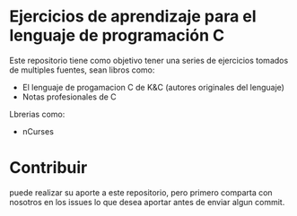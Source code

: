 # Ejercicios de aprendizaje para el lenguaje de programación C
Este repositorio tiene como objetivo tener una series de ejercicios tomados de multiples fuentes, sean libros
como: 
- El lenguaje de progamacion C de K&C (autores originales del lenguaje)
- Notas profesionales de C

Lbrerias como:
- nCurses

# Contribuir
puede realizar su aporte a este repositorio, pero primero comparta con nosotros
en los issues lo que desea aportar antes de enviar algun commit.
